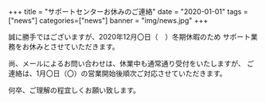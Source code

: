 +++
title = "サポートセンターお休みのご連絡"
date = "2020-01-01"
tags = ["news"]
categories=["news"]
banner = "img/news.jpg"
+++

誠に勝手ではございますが、2020年12月〇日（　）冬期休暇のため
サポート業務をお休みとさせていただきます。
 
尚、メールによるお問い合わせは、休業中も通常通り受付をいたしますが、
ご連絡は、1月〇日（〇）の営業開始後順次ご対応させていただきます。
 
何卒、ご理解の程宜しくお願い致します。